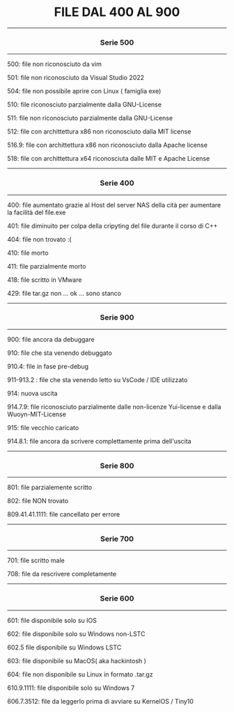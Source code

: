 <h1 align="center">FILE DAL 400 AL 900</h1>

-------------------------------------------------

<h3 align="center"> Serie 500 </h3>

------------------------------------------------

500: file non riconosciuto da vim

501: file non riconosciuto da Visual Studio 2022

504: file non possibile aprire con Linux ( famiglia exe)


510: file riconosciuto parzialmente dalla GNU-License

511: file non riconosciuto parzialmente dalla GNU-License 

512: file con archittettura x86 non riconosciuto dalla MIT license

516.9: file con archittettura x86 non riconosciuto dalla Apache license 

518: file  con archittettura x64 riconosciuta dalle MIT e Apache License 


-------------------------------------------------

<h3 align="center"> Serie 400 </h3>

-------------------------------------------------

400: file aumentato grazie al Host del server NAS della cità per aumentare la facilità del file.exe 

401: file diminuito per colpa della cripyting del file durante il corso di C++

404: file non trovato :(


410: file morto

411: file parzialmente morto

418: file scritto in VMware


429: file tar.gz non ... ok ... sono stanco  


------------------------------------------------

<h3 align="center">Serie 900 </h3>

------------------------------------------------

900: file ancora da debuggare

910: file che sta venendo debuggato

910.4: file in fase pre-debug

911-913.2 : file che sta venendo letto su VsCode / IDE utilizzato

914: nuova uscita

914.7.9: file riconosciuto parzialmente dalle non-licenze Yui-license e dalla Wuoyn-MIT-License

915: file vecchio caricato 

914.8.1: file ancora da scrivere complettamente prima dell'uscita

----------------------------------------------------

<h3 align="center"> Serie 800 </h3>

---------------------------------------------------

801: file parzialemente scritto

802: file NON trovato

809.41.41.1111: file cancellato per errore

-------------------------------------------------

<h3 align="center"> Serie 700 </h3>

-------------------------------------------------------

701: file scritto male

708: file da rescrivere completamente

-------------------------------------------------------------

<h3 align="center"> Serie 600 </h3>

---------------------------------------------

601: file disponibile solo su IOS

602: file disponibile solo su Windows non-LSTC


 602.5 file disponibile su Windows LSTC
 
603: file disponibile su MacOS( aka hackintosh )

604: file non disponibile su Linux in formato .tar.gz

610.9.1111: file disponibile solo su Windows 7

606.7.3512: file da leggerlo prima di avviare su KernelOS / Tiny10

